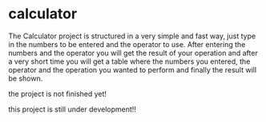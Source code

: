 # calculator
The Calculator project is structured in a very simple and fast way, just type in the numbers to be entered and the operator to use.
After entering the numbers and the operator you will get the result of your operation and after a very short time you will get a table where the numbers you entered, the operator and the operation you wanted to perform and finally the result will be shown.

the project is not finished yet!

this project is still under development!!
